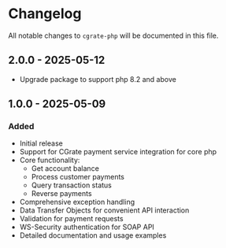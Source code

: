 # Changelog

All notable changes to `cgrate-php` will be documented in this file.

## 2.0.0 - 2025-05-12

- Upgrade package to support php 8.2 and above

## 1.0.0 - 2025-05-09

### Added

- Initial release
- Support for CGrate payment service integration for core php
- Core functionality:
  - Get account balance
  - Process customer payments
  - Query transaction status
  - Reverse payments
- Comprehensive exception handling
- Data Transfer Objects for convenient API interaction
- Validation for payment requests
- WS-Security authentication for SOAP API
- Detailed documentation and usage examples
